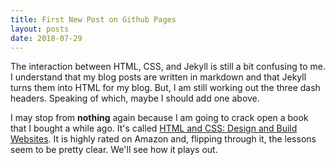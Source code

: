```yaml
---
title: First New Post on Github Pages
layout: posts
date: 2018-07-29
---
```


The interaction between HTML, CSS, and Jekyll is still a bit confusing to me. I understand that my blog posts are written in markdown and that Jekyll turns them into HTML for my blog. But, I am still working out the three dash headers. Speaking of which, maybe I should add one above.

I may stop from **nothing** again because I am going to crack open a book that I bought a while ago. It's called [HTML and CSS: Design and Build Websites](ttp://a.co/5nOoPlq). It is highly rated on Amazon and, flipping through it, the lessons seem to be pretty clear. We'll see how it plays out.
